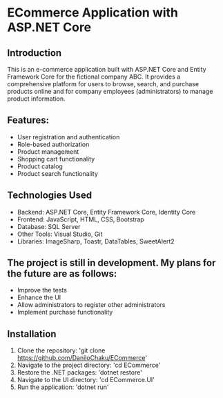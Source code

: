 # ECommerce Application with ASP.NET Core

## Introduction
This is an e-commerce application built with ASP.NET Core and Entity Framework Core for the fictional company ABC. It provides a comprehensive platform for users to browse, search, and purchase products online and for company employees (administrators) to manage product information.

## Features:
- User registration and authentication
- Role-based authorization
- Product management
- Shopping cart functionality
- Product catalog
- Product search functionality

## Technologies Used
- Backend: ASP.NET Core, Entity Framework Core, Identity Core
- Frontend: JavaScript, HTML, CSS, Bootstrap
- Database: SQL Server
- Other Tools: Visual Studio, Git
- Libraries: ImageSharp, Toastr, DataTables, SweetAlert2

## The project is still in development. My plans for the future are as follows:
- Improve the tests
- Enhance the UI
- Allow administrators to register other administrators
- Implement purchase functionality

## Installation
1. Clone the repository: 'git clone https://github.com/DaniloChaku/ECommerce'
2. Navigate to the project directory: 'cd ECommerce'
3. Restore the .NET packages: 'dotnet restore'
4. Navigate to the UI directory: 'cd ECommerce.UI'
5. Run the application: 'dotnet run'
